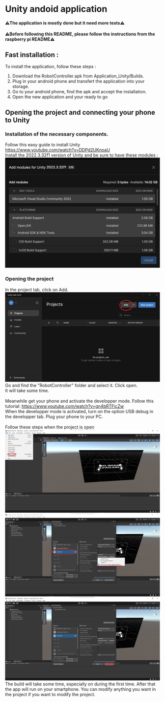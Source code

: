 # Unity andoid application
#### ⚠️The application is mostly done but it need more tests⚠️
#### ⚠️Before following this README, please follow the instructions from the raspberry pi README⚠️
## Fast installation :
To install the application, follow these steps :
1. Download the RobotController.apk from Application_Unity/Builds.
2. Plug in your android phone and transfert the application into your storage.
3. Go to your android phone, find the apk and accept the installation.
4. Open the new application and your ready to go

## Opening the project and connecting your phone to Unity
### Installation of the necessary components.
Follow this easy guide to install Unity <br>
https://www.youtube.com/watch?v=DDPd2UKnoaU <br>
Install the 2022.3.32f1 version of Unity and be sure to have these modules : <br>
![Module android et Visual Studio 2022](README_Images/Install_Unity.png)
### Opening the project
In the project tab, click on Add.
![Button open project](README_Images/OpenProject.png)
Go and find the "RobotController" folder and select it. Click open.<br>
It will take some time. <br><br>
Meanwhile get your phone and activate the developper mode. Follow this tutorial: https://www.youtube.com/watch?v=gn4bRTFicZw <br>
When the developper mode is activated, turn on the option USB debug in the developper tab. Plug your phone to your PC.<br><br>
Follow these steps when the project is open
![Open Build](README_Images/OpenBuild.png)
![Select Phone](README_Images/Select_Phone.png)
![Build and run](README_Images/BuildAndRun.png)
The build will take some time, especially on during the first time.
After that the app will run on your smartphone. You can modify anything you want in the project if you want to modify the project.
